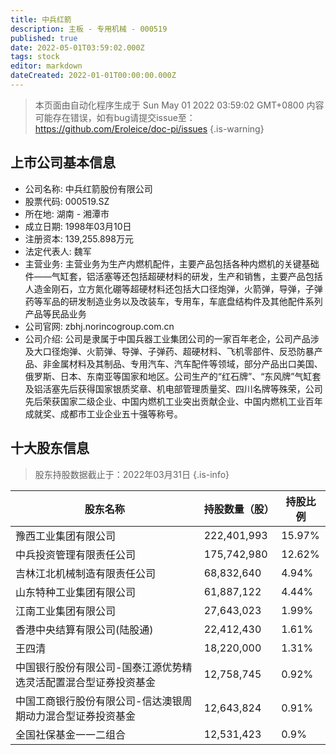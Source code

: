 ```yaml
---
title: 中兵红箭
description: 主板 - 专用机械 - 000519
published: true
date: 2022-05-01T03:59:02.000Z
tags: stock
editor: markdown
dateCreated: 2022-01-01T00:00:00.000Z
---
```


> 本页面由自动化程序生成于 Sun May 01 2022 03:59:02 GMT+0800
> 内容可能存在错误，如有bug请提交issue至：https://github.com/Eroleice/doc-pi/issues
{.is-warning}

## 上市公司基本信息
- 公司名称: 中兵红箭股份有限公司
- 股票代码: 000519.SZ
- 所在地: 湖南 - 湘潭市
- 成立日期: 1998年03月10日
- 注册资本: 139,255.898万元
- 法定代表人: 魏军
- 主营业务: 主营业务为生产内燃机配件，主要产品包括各种内燃机的关键基础件——气缸套，铝活塞等还包括超硬材料的研发，生产和销售，主要产品包括人造金刚石，立方氮化硼等超硬材料还包括大口径炮弹，火箭弹，导弹，子弹药等军品的研发制造业务以及改装车，专用车，车底盘结构件及其他配件系列产品等民品业务
- 公司官网: zbhj.norincogroup.com.cn
- 公司介绍: 公司是隶属于中国兵器工业集团公司的一家百年老企，公司产品涉及大口径炮弹、火箭弹、导弹、子弹药、超硬材料、飞机零部件、反恐防暴产品、非金属材料及其制品、专用汽车、汽车配件等领域，部分产品出口美国、俄罗斯、日本、东南亚等国家和地区。公司生产的“红石牌”、“东风牌”气缸套及铝活塞先后获得国家银质奖章、机电部管理质量奖、四川名牌等殊荣，公司先后荣获国家二级企业、中国内燃机工业突出贡献企业、中国内燃机工业百年成就奖、成都市工业企业五十强等称号。


## 十大股东信息
> 股东持股数据截止于：2022年03月31日
{.is-info}

| 股东名称 | 持股数量（股） | 持股比例 |
| --- | --- | --- |
| 豫西工业集团有限公司 | 222,401,993 | 15.97% |
| 中兵投资管理有限责任公司 | 175,742,980 | 12.62% |
| 吉林江北机械制造有限责任公司 | 68,832,640 | 4.94% |
| 山东特种工业集团有限公司 | 61,887,122 | 4.44% |
| 江南工业集团有限公司 | 27,643,023 | 1.99% |
| 香港中央结算有限公司(陆股通) | 22,412,430 | 1.61% |
| 王四清 | 18,220,000 | 1.31% |
| 中国银行股份有限公司-国泰江源优势精选灵活配置混合型证券投资基金 | 12,758,745 | 0.92% |
| 中国工商银行股份有限公司-信达澳银周期动力混合型证券投资基金 | 12,643,824 | 0.91% |
| 全国社保基金一一二组合 | 12,531,423 | 0.9% |




